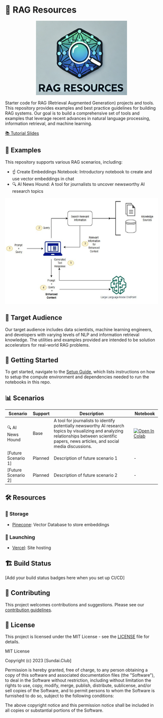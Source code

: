 # 🚀 RAG Resources

<p align="center">
  <img src="src/download5.png" alt="RAG Resources Logo" width="300"/>
</p>

Starter code for RAG (Retrieval Augmented Generation) projects and tools. This repository provides examples and best practice guidelines for building RAG systems. Our goal is to build a comprehensive set of tools and examples that leverage recent advances in natural language processing, information retrieval, and machine learning.

[📚 Tutorial Slides](https://docs.google.com/presentation/d/1dzA5O_DFhXtvsByuDG37SlUHvIUyYBrpdFIAod5SFho/edit?usp=sharing)


## 🌟 Examples

This repository supports various RAG scenarios, including:

- ☝️ Create Embeddings Notebook: Introductory notebook to create and use vector embeddings in chat
- 🔍 AI News Hound: A tool for journalists to uncover newsworthy AI research topics

<p align="center">
  <img src="src/rag_pipeline.jpg" alt="RAG Scenarios Overview" height="350"/>
</p>

## 👥 Target Audience

Our target audience includes data scientists, machine learning engineers, and developers with varying levels of NLP and information retrieval knowledge. The utilities and examples provided are intended to be solution accelerators for real-world RAG problems.

## 🚀 Getting Started

To get started, navigate to the [Setup Guide](link_to_your_setup_guide.md), which lists instructions on how to setup the compute environment and dependencies needed to run the notebooks in this repo.

## 📊 Scenarios

| Scenario | Support | Description | Notebook |
|----------|---------|-------------|----------|
| 🔍 AI News Hound | Base | A tool for journalists to identify potentially newsworthy AI research topics by visualizing and analyzing relationships between scientific papers, news articles, and social media discussions. | [![Open In Colab](https://colab.research.google.com/assets/colab-badge.svg)](https://colab.research.google.com/drive/1KfPY-RPPCYX9hBdtRPDRNCXlFKRl0EiL?usp=sharing) |
| [Future Scenario 1] | Planned | Description of future scenario 1 | - |
| [Future Scenario 2] | Planned | Description of future scenario 2 | - |

## 🛠️ Resources

### 💾 Storage
- [Pinecone](https://www.pinecone.io/): Vector Database to store embeddings

### 🚀 Launching
- [Vercel](https://vercel.com/): Site hosting

## 🏗️ Build Status

[Add your build status badges here when you set up CI/CD]

## 🤝 Contributing

This project welcomes contributions and suggestions. Please see our [contribution guidelines](link_to_your_contributing.md).

## 📄 License

This project is licensed under the MIT License - see the [LICENSE](LICENSE) file for details.

MIT License

Copyright (c) 2023 [Sundai.Club]

Permission is hereby granted, free of charge, to any person obtaining a copy
of this software and associated documentation files (the "Software"), to deal
in the Software without restriction, including without limitation the rights
to use, copy, modify, merge, publish, distribute, sublicense, and/or sell
copies of the Software, and to permit persons to whom the Software is
furnished to do so, subject to the following conditions:

The above copyright notice and this permission notice shall be included in all
copies or substantial portions of the Software.
